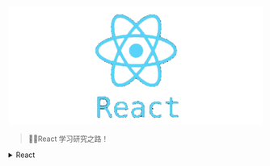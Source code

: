 ![headpic](/assets/images/react.png "headpic")

> React 学习研究之路！

<details>
  <summary>React</summary>

- [ ] [React Source Parsing](https://github.com/notCoolBean/StudyNotes/tree/master/React)

</details>
